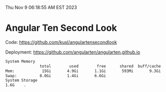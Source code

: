 Thu Nov  9 06:18:55 AM EST 2023

# Angular Ten Second Look

Code: https://github.com/kusl/angulartensecondlook

Deployment: https://github.com/angularten/angularten.github.io

```bash
System Memory
               total        used        free      shared  buff/cache   available
Mem:            15Gi       4.9Gi       1.1Gi       593Mi       9.3Gi       9.5Gi
Swap:          8.0Gi       1.4Gi       6.6Gi
System Storage
1.6G	.
